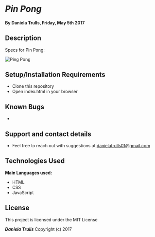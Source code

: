 # _Pin Pong_

#### By **Daniela Trulls, Friday, May 5th 2017**

## Description

Specs for Pin Pong:

![Ping Pong](href="img/pingpong.PNG")

## Setup/Installation Requirements

* Clone this repository
* Open index.html in your browser

## Known Bugs

*

## Support and contact details

* Feel free to reach out with suggestions at danielatrulls01@gmail.com
## Technologies Used

**Main Languages used:**

* HTML
* CSS
* JavaScript

## License

This project is licensed under the MIT License

**_Daniela Trulls_** Copyright (c) 2017

